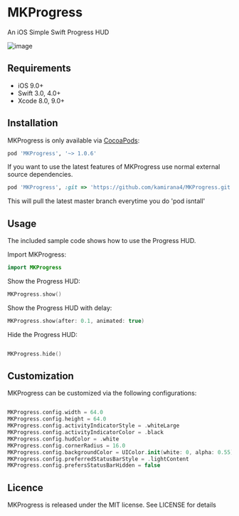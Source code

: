 # MKProgress
An iOS Simple Swift Progress HUD 


![image](https://github.com/kamirana4/MKProgress/blob/master/_PNG/1.png)

## Requirements

- iOS 9.0+
- Swift 3.0, 4.0+
- Xcode 8.0, 9.0+

## Installation

MKProgress is only available via [CocoaPods](http://cocoapods.org):

```ruby
pod 'MKProgress', '~> 1.0.6'
```
If you want to use the latest features of MKProgress use normal external source dependencies.

```ruby
pod 'MKProgress', :git => 'https://github.com/kamirana4/MKProgress.git'
```

This will pull the latest master branch everytime you do 'pod isntall'

## Usage

The included sample code shows how to use the Progress HUD. 


Import MKProgress:
```swift
import MKProgress
```

Show the Progress HUD:
```swift
MKProgress.show()
```

Show the Progress HUD with delay:
```swift
MKProgress.show(after: 0.1, animated: true)
```

Hide the Progress HUD:
```swift

MKProgress.hide()
```

## Customization

MKProgress can be customized via the following configurations:

```swift

MKProgress.config.width = 64.0
MKProgress.config.height = 64.0
MKProgress.config.activityIndicatorStyle = .whiteLarge
MKProgress.config.activityIndicatorColor = .black
MKProgress.config.hudColor = .white
MKProgress.config.cornerRadius = 16.0
MKProgress.config.backgroundColor = UIColor.init(white: 0, alpha: 0.55)
MKProgress.config.preferredStatusBarStyle = .lightContent
MKProgress.config.prefersStatusBarHidden = false
```

## Licence

MKProgress is released under the MIT license. See LICENSE for details




